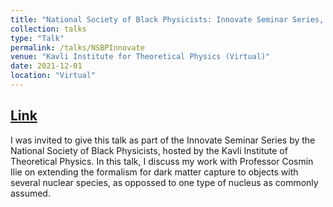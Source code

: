 ```yaml
---
title: "National Society of Black Physicists: Innovate Seminar Series, Remote (Hosted by Kavli Institute for Theoretical Physics)"
collection: talks
type: "Talk"
permalink: /talks/NSBPInnovate
venue: "Kavli Institute for Theoretical Physics (Virtual)"
date: 2021-12-01
location: "Virtual"
---
```


[Link](https://nsbp.org/blogpost/1882533/385354/Innovate-Seminar-Series-December-1-2021)
----

I was invited to give this talk as part of the Innovate Seminar Series by the National Society of Black Physicists, hosted by the Kavli Institute of Theoretical Physics. In this talk, I discuss my work with Professor Cosmin Ilie on extending the formalism for dark matter capture to objects with several nuclear species, as oppossed to one type of nucleus as commonly assumed.
